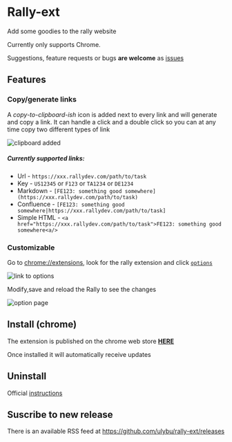 <style>
underline {
	text-decoration: underline;
}
</style>

# Rally-ext

Add some goodies to the rally website

Currently only supports Chrome.

Suggestions, feature requests or bugs **are welcome** as [issues](https://github.com/ulybu/rally-ext/issues)

## Features

### Copy/generate links

A _copy-to-clipboard-ish_ icon is added next to every link and will generate and copy a link.
It can handle a click and a double click so you can at any time copy two different types of link

![clipboard added](https://cloud.githubusercontent.com/assets/2479249/9069200/2ef222b2-3ae8-11e5-8e08-077234092f00.png)

##### Currently supported links:

* Url - `https://xxx.rallydev.com/path/to/task`
* Key - `US12345` or `F123` or `TA1234` or `DE1234`
* Markdown - `[FE123: something good somewhere](https://xxx.rallydev.com/path/to/task)`
* Confluence - `[FE123: something good somewhere|https://xxx.rallydev.com/path/to/task]`
* Simple HTML - `<a href="https://xxx.rallydev.com/path/to/task">FE123: something good somewhere<a/>`

### Customizable

Go to [chrome://extensions](chrome://extensions), look for the rally extension and click <underline>`options`</underline>

![link to options](https://cloud.githubusercontent.com/assets/2479249/9069208/36d71640-3ae8-11e5-9e41-68341a7af260.png)

Modify,save and reload the Rally to see the changes 

![option page](https://cloud.githubusercontent.com/assets/2479249/9069305/d5e8344e-3ae8-11e5-811f-f5b0ee1f8580.png)

## Install (chrome)
The extension is published on the chrome web store [**HERE**](https://chrome.google.com/webstore/detail/rally/gaoglodjegfcmjckjagjhbollbibjjnf/related)

Once installed it will automatically receive updates


## Uninstall
Official [instructions](https://support.google.com/chrome/answer/167997?hl=en-GB)

## Suscribe to new release
There is an available RSS feed at https://github.com/ulybu/rally-ext/releases
